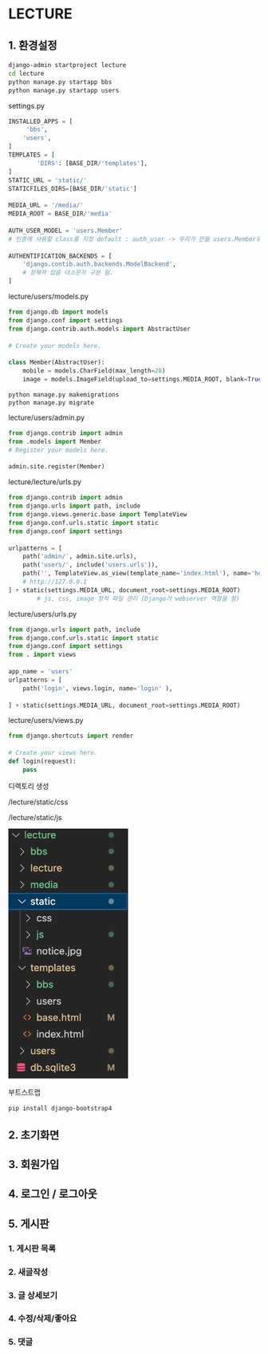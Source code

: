 # LECTURE



## 1. 환경설정

```bash
django-admin startproject lecture
cd lecture
python manage.py startapp bbs
python manage.py startapp users
```

settings.py

```python
INSTALLED_APPS = [
     'bbs',
    'users',
]
TEMPLATES = [
        'DIRS': [BASE_DIR/'templates'],
]
STATIC_URL = 'static/'
STATICFILES_DIRS=[BASE_DIR/'static']

MEDIA_URL = '/media/'
MEDIA_ROOT = BASE_DIR/'media'

AUTH_USER_MODEL = 'users.Member'
# 인증에 사용할 class를 지정 default : auth_user -> 우리가 만들 users.Member로 사용

AUTHENTIFICATION_BACKENDS = [
    'django.contib.auth.backends.ModelBackend',
    # 정해져 있음 대소문자 구분 됨.
]
```

lecture/users/models.py

```python
from django.db import models
from django.conf import settings
from django.contrib.auth.models import AbstractUser

# Create your models here.

class Member(AbstractUser):
    mobile = models.CharField(max_length=20)
    image = models.ImageField(upload_to=settings.MEDIA_ROOT, blank=True, null=True)
```

```
python manage.py makemigrations
python manage.py migrate
```





lecture/users/admin.py

```python
from django.contrib import admin
from .models import Member
# Register your models here.

admin.site.register(Member)
```



lecture/lecture/urls.py

```python
from django.contrib import admin
from django.urls import path, include
from django.views.generic.base import TemplateView
from django.conf.urls.static import static
from django.conf import settings

urlpatterns = [
    path('admin/', admin.site.urls),
    path('users/', include('users.urls')),
    path('', TemplateView.as_view(template_name='index.html'), name='home'),
    # http://127.0.0.1
] + static(settings.MEDIA_URL, document_root=settings.MEDIA_ROOT)
		# js, css, image 정적 파일 관리 (Django가 webserver 역할을 함)

```

lecture/users/urls.py

```python
from django.urls import path, include
from django.conf.urls.static import static
from django.conf import settings
from . import views

app_name = 'users'
urlpatterns = [
    path('login', views.login, name='login' ),
    
] + static(settings.MEDIA_URL, document_root=settings.MEDIA_ROOT)
```

lecture/users/views.py

```python
from django.shortcuts import render

# Create your views here.
def login(request):
    pass
```



디렉토리 생성

/lecture/static/css

/lecture/static/js

<img src = "https://github.com/kimgunwoo1/TIL/blob/master/image/directory.png?raw=true" width="240px">

부트스트랩

```
pip install django-bootstrap4
```

## 2. 초기화면



## 3. 회원가입

## 4. 로그인 / 로그아웃

## 5. 게시판

### 1. 게시판 목록

### 2. 새글작성

### 3. 글 상세보기

### 4. 수정/삭제/좋아요

### 5. 댓글

